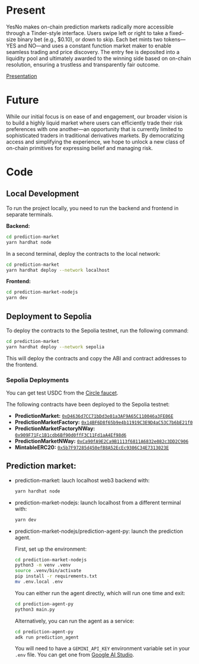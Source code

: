 # Present

YesNo makes on-chain prediction markets radically more accessible through a Tinder-style interface. Users swipe left or right to take a fixed-size binary bet (e.g., $0.10), or down to skip. Each bet mints two tokens—YES and NO—and uses a constant function market maker to enable seamless trading and price discovery. The entry fee is deposited into a liquidity pool and ultimately awarded to the winning side based on on-chain resolution, ensuring a trustless and transparently fair outcome.

[Presentation](https://github.com/oslinin/blockworks-hackathon/blob/main/docs/safebet.pptx)

# Future

While our initial focus is on ease of and engagement, our broader vision is to build a highly liquid market where users can efficiently trade their risk preferences with one another—an opportunity that is currently limited to sophisticated traders in traditional derivatives markets. By democratizing access and simplifying the experience, we hope to unlock a new class of on-chain primitives for expressing belief and managing risk.

# Code

## Local Development

To run the project locally, you need to run the backend and frontend in separate terminals.

**Backend:**

```bash
cd prediction-market
yarn hardhat node
```

In a second terminal, deploy the contracts to the local network:

```bash
cd prediction-market
yarn hardhat deploy --network localhost
```

**Frontend:**

```bash
cd prediction-market-nodejs
yarn dev
```

## Deployment to Sepolia

To deploy the contracts to the Sepolia testnet, run the following command:

```bash
cd prediction-market
yarn hardhat deploy --network sepolia
```

This will deploy the contracts and copy the ABI and contract addresses to the frontend.

### Sepolia Deployments

You can get test USDC from the [Circle faucet](https://faucet.circle.com/).

The following contracts have been deployed to the Sepolia testnet:

*   **PredictionMarket:** [`0xD4636d7CC71bDd3e01a3AF9A65C110046a3FE06E`](https://sepolia.etherscan.io/address/0xD4636d7CC71bDd3e01a3AF9A65C110046a3FE06E)
*   **PredictionMarketFactory:** [`0x14BF6D8f65b9e4b11919C3E9D4aC53C7b6bE21f0`](https://sepolia.etherscan.io/address/0x14BF6D8f65b9e4b11919C3E9D4aC53C7b6bE21f0)
*   **PredictionMarketFactoryNWay:** [`0x909F71Fc1B1cdb6Bf90d0ffF3C11Fd1aA4Ef98d6`](https://sepolia.etherscan.io/address/0x909F71Fc1B1cdb6Bf90d0ffF3C11Fd1aA4Ef98d6)
*   **PredictionMarketNWay:** [`0xCa90fA9E2Ca9B1113f6811A6832e082c3DD2C906`](https://sepolia.etherscan.io/address/0xCa90fA9E2Ca9B1113f6811A6832e082c3DD2C906)
*   **MintableERC20:** [`0x5b7F97285d450efB8A52EcEc9306C34E7313023E`](https://sepolia.etherscan.io/address/0x5b7F97285d450efB8A52EcEc9306C34E7313023E)

## Prediction market:

- prediction-market: lauch localhost web3 backend with:
  ```bash
  yarn hardhat node
  ```
- prediction-market-nodejs: launch localhost from a different terminal with:
  ```bash
  yarn dev
  ```
- prediction-market-nodejs/prediction-agent-py: launch the prediction agent.

  First, set up the environment:
  ```bash
  cd prediction-market-nodejs
  python3 -m venv .venv
  source .venv/bin/activate
  pip install -r requirements.txt
  mv .env.local .env
  ```

  You can either run the agent directly, which will run one time and exit:
  ```bash
  cd prediction-agent-py
  python3 main.py
  ```

  Alternatively, you can run the agent as a service:
  ```bash
  cd prediction-agent-py
  adk run prediction_agent
  ```
  You will need to have a `GEMINI_API_KEY` environment variable set in your `.env` file. You can get one from [Google AI Studio](https://aistudio.google.com/app/apikey).